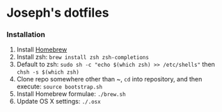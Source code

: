 # Joseph's dotfiles

### Installation
1. Install [Homebrew](http://brew.sh/)
2. Install zsh: `brew install zsh zsh-completions`
3. Default to zsh: `sudo sh -c "echo $(which zsh) >> /etc/shells"` then `chsh -s $(which zsh)`
4. Clone repo somewhere other than ~, `cd` into repository, and then execute: `source bootstrap.sh`
5. Install Homebrew formulae: `./brew.sh`
6. Update OS X settings: `./.osx`

